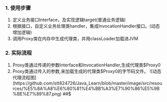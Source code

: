### 1. 使用步骤
1. 定义业务接口Interface，及实现逻辑target(普通业务逻辑)
2. 根据接口，自定义业务处理类handler，集成InvocationHandler接口。(动态增加逻辑)
3. 调用Proxy类在内存中生成代理类，并用classLoader加载进JVM

### 2. 实际流程
1. Proxy类通过传递的参数Interface和InvocationHandler,生成代理类$Proxy0
2. Proxy类通过传入的参数,来加载生成的代理类$Proxy0的字节码文件。
![动态代理流程图](https://github.com/stt824726/Java_Learn/blob/master/image/src/resources/%E5%8A%A8%E6%80%81%E4%BB%A3%E7%90%86%E5%9B%BE%E7%89%87.png)
##$